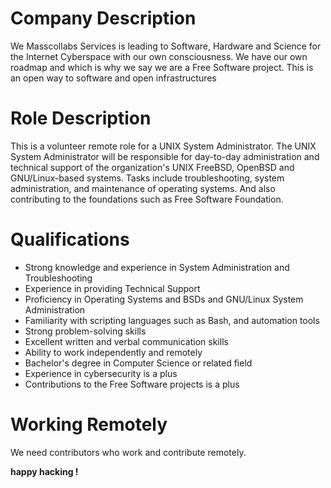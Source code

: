 # Company Description


We Masscollabs Services is leading to Software, Hardware and Science for the Internet Cyberspace with our own consciousness. We have our own roadmap and which is why we say we are a Free Software project. This is an open way to software and open infrastructures


# Role Description


This is a volunteer remote role for a UNIX System Administrator. The UNIX System Administrator will be responsible for day-to-day administration and technical support of the organization's UNIX FreeBSD, OpenBSD and GNU/Linux-based systems. Tasks include troubleshooting, system administration, and maintenance of operating systems. And also contributing to the foundations such as Free Software Foundation.


# Qualifications

* Strong knowledge and experience in System Administration and Troubleshooting
* Experience in providing Technical Support
* Proficiency in Operating Systems and BSDs and GNU/Linux System Administration
* Familiarity with scripting languages such as Bash, and automation tools
* Strong problem-solving skills
* Excellent written and verbal communication skills
* Ability to work independently and remotely
* Bachelor's degree in Computer Science or related field
* Experience in cybersecurity is a plus
* Contributions to the Free Software projects is a plus

# Working Remotely

We need contributors who work and contribute remotely.

**happy hacking !**
